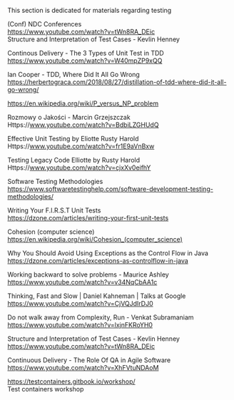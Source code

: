 This section is dedicated for materials regarding testing

(Conf) NDC Conferences    
https://www.youtube.com/watch?v=tWn8RA_DEic    
Structure and Interpretation of Test Cases - Kevlin Henney

Continous Delivery - The 3 Types of Unit Test in TDD   
https://www.youtube.com/watch?v=W40mpZP9xQQ    

Ian Cooper - TDD, Where Did It All Go Wrong    
https://herbertograca.com/2018/08/27/distillation-of-tdd-where-did-it-all-go-wrong/    

https://en.wikipedia.org/wiki/P_versus_NP_problem 

Rozmowy o Jakości - Marcin Grzejszczak   
Https://www.youtube.com/watch?v=BdbiLZGHUdQ    

Effective Unit Testing by Eliotte Rusty Harold    
Https://www.youtube.com/watch?v=fr1E9aVnBxw     

Testing Legacy Code Elliotte by Rusty Harold	   
Https://www.youtube.com/watch?v=cjxXv0eifhY    

Software Testing Methodologies    
https://www.softwaretestinghelp.com/software-development-testing-methodologies/    

Writing Your F.I.R.S.T Unit Tests   
https://dzone.com/articles/writing-your-first-unit-tests     

Cohesion (computer science)   
https://en.wikipedia.org/wiki/Cohesion_(computer_science)    

Why You Should Avoid Using Exceptions as the Control Flow in Java   
https://dzone.com/articles/exceptions-as-controlflow-in-java   

Working backward to solve problems - Maurice Ashley   
https://www.youtube.com/watch?v=v34NqCbAA1c   

Thinking, Fast and Slow | Daniel Kahneman | Talks at Google   
https://www.youtube.com/watch?v=CjVQJdIrDJ0   

Do not walk away from Complexity, Run - Venkat Subramaniam   
https://www.youtube.com/watch?v=lxjnFKRoYH0    

Structure and Interpretation of Test Cases - Kevlin Henney   
https://www.youtube.com/watch?v=tWn8RA_DEic    

Continuous Delivery - The Role Of QA in Agile Software    
https://www.youtube.com/watch?v=XhFVtuNDAoM    


https://testcontainers.gitbook.io/workshop/    
Test containers workshop    

